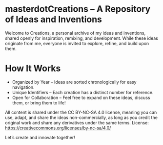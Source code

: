 # masterdotCreations – A Repository of Ideas and Inventions
Welcome to Creations, a personal archive of my ideas and inventions, shared openly for inspiration, remixing, and development. While these ideas originate from me, everyone is invited to explore, refine, and build upon them.

# How It Works
* Organized by Year – Ideas are sorted chronologically for easy navigation.
* Unique Identifiers – Each creation has a distinct number for reference.
* Open for Collaboration – Feel free to expand on these ideas, discuss them, or bring them to life!
  
All content is shared under the CC BY-NC-SA 4.0 license, meaning you can use, adapt, and share the ideas non-commercially, as long as you credit the original work and share any derivatives under the same terms.
License: https://creativecommons.org/licenses/by-nc-sa/4.0/

Let’s create and innovate together!
